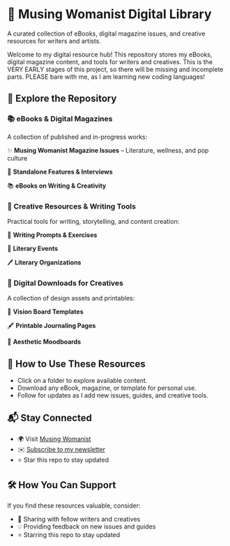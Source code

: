 # 📖 Musing Womanist Digital Library
A curated collection of eBooks, digital magazine issues, and creative resources for writers and artists.

Welcome to my digital resource hub! This repository stores my eBooks, digital magazine content, and tools for writers and creatives. This is the VERY EARLY stages of this project, so there will be missing and incomplete parts. PLEASE bare with me, as I am learning new coding languages!

## 📌 Explore the Repository

### 📚 eBooks & Digital Magazines
A collection of published and in-progress works:

✨ **Musing Womanist Magazine Issues** – Literature, wellness, and pop culture

📖 **Standalone Features & Interviews**

📚 **eBooks on Writing & Creativity**

### 📂 Creative Resources & Writing Tools
Practical tools for writing, storytelling, and content creation:

📝 **Writing Prompts & Exercises**

📆 **Literary Events**

🖊️ **Literary Organizations**

### 🎨 Digital Downloads for Creatives
A collection of design assets and printables:

🎨 **Vision Board Templates**

🖋️ **Printable Journaling Pages**

📌 **Aesthetic Moodboards**

## 🚀 How to Use These Resources
- Click on a folder to explore available content.
- Download any eBook, magazine, or template for personal use.
- Follow for updates as I add new issues, guides, and creative tools.

## 📬 Stay Connected
- 🌍 Visit [Musing Womanist](https://musingwomanist.com/)
- ✉️ [Subscribe to my newsletter](https://muusingwomanist.substack.com/)
- ⭐ Star this repo to stay updated

## 🛠️ How You Can Support
If you find these resources valuable, consider:
- 📌 Sharing with fellow writers and creatives
- 💡 Providing feedback on new issues and guides
- ⭐ Starring this repo to stay updated
